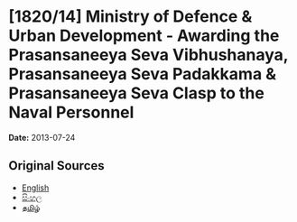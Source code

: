 # [1820/14] Ministry of Defence & Urban Development - Awarding the Prasansaneeya Seva Vibhushanaya, Prasansaneeya Seva Padakkama & Prasansaneeya Seva Clasp to the Naval Personnel

**Date:** 2013-07-24

## Original Sources

- [English](https://documents.gov.lk/view/extra-gazettes/2013/7/1820-14_E.pdf)
- [සිංහල](https://documents.gov.lk/view/extra-gazettes/2013/7/1820-14_S.pdf)
- [தமிழ்](https://documents.gov.lk/view/extra-gazettes/2013/7/1820-14_T.pdf)
